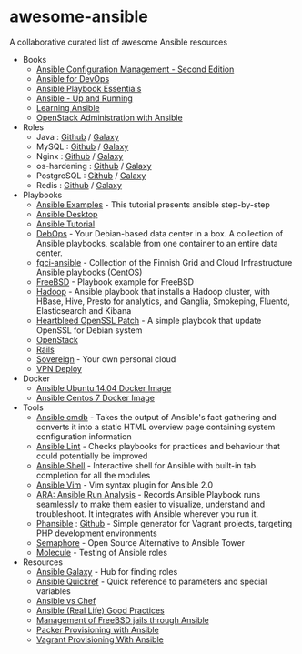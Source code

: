 # awesome-ansible
A collaborative curated list of awesome Ansible resources

- Books
  - [Ansible Configuration Management - Second Edition](https://www.packtpub.com/networking-and-servers/ansible-configuration-management-second-edition)
  - [Ansible for DevOps](https://leanpub.com/ansible-for-devops)
  - [Ansible Playbook Essentials](https://www.packtpub.com/networking-and-servers/ansible-playbook-essentials)
  - [Ansible - Up and Running](http://shop.oreilly.com/product/0636920035626.do)
  - [Learning Ansible](https://www.packtpub.com/networking-and-servers/learning-ansible)
  - [OpenStack Administration with Ansible](https://www.packtpub.com/virtualization-and-cloud/openstack-administration-ansible)
- Roles
  - Java : [Github](https://github.com/silpion/ansible-java) / [Galaxy](https://galaxy.ansible.com/list#/roles/457)
  - MySQL : [Github](https://github.com/ANXS/mysql) / [Galaxy](https://galaxy.ansible.com/list#/roles/509)
  - Nginx : [Github](https://github.com/jdauphant/ansible-role-nginx) / [Galaxy](https://galaxy.ansible.com/list#/roles/466)
  - os-hardening : [Github](https://github.com/dev-sec/ansible-os-hardening) / [Galaxy](https://galaxy.ansible.com/dev-sec/os-hardening/)
  - PostgreSQL : [Github](https://github.com/ANXS/postgresql) / [Galaxy](https://galaxy.ansible.com/list#/roles/512)
  - Redis : [Github](https://github.com/DavidWittman/ansible-redis) / [Galaxy](https://galaxy.ansible.com/detail#/role/730)
- Playbooks
  - [Ansible Examples](https://github.com/ansible/ansible-examples) - This tutorial presents ansible step-by-step
  - [Ansible Desktop](https://github.com/kalos/ansible-desktop)
  - [Ansible Tutorial](https://github.com/leucos/ansible-tuto)
  - [DebOps](https://debops.org/) - Your Debian-based data center in a box. A collection of Ansible playbooks, scalable from one container to an entire data center.
  - [fgci-ansible](https://github.com/CSCfi/fgci-ansible) - Collection of the Finnish Grid and Cloud Infrastructure Ansible playbooks (CentOS)
  - [FreeBSD](https://github.com/jdauphant/ansible-freebsd-playbooks) - Playbook example for FreeBSD
  - [Hadoop](https://github.com/analytically/hadoop-ansible) - Ansible playbook that installs a Hadoop cluster, with HBase, Hive, Presto for analytics, and Ganglia, Smokeping, Fluentd, Elasticsearch and Kibana
  - [Heartbleed OpenSSL Patch](https://github.com/jdauphant/patch-openssl-CVE-2014-0160) - A simple playbook that update OpenSSL for Debian system
  - [OpenStack](https://github.com/openstack-ansible/openstack-ansible)
  - [Rails](https://github.com/j-mcnally/ansible-rails)
  - [Sovereign](https://github.com/sovereign/sovereign) - Your own personal cloud
  - [VPN Deploy](https://github.com/ftao/vpn-deploy-playbook)
- Docker
  - [Ansible Ubuntu 14.04 Docker Image](https://hub.docker.com/u/ansible/ubuntu14.04-ansible/)
  - [Ansible Centos 7 Docker Image](https://hub.docker.com/u/ansible/centos7-ansible/)
- Tools
  - [Ansible cmdb](https://github.com/fboender/ansible-cmdb) - Takes the output of Ansible's fact gathering and converts it into a static HTML overview page containing system configuration information
  - [Ansible Lint](https://github.com/willthames/ansible-lint) - Checks playbooks for practices and behaviour that could potentially be improved
  - [Ansible Shell](https://github.com/dominis/ansible-shell) - Interactive shell for Ansible with built-in tab completion for all the modules
  - [Ansible Vim](https://github.com/pearofducks/ansible-vim) - Vim syntax plugin for Ansible 2.0
  - [ARA: Ansible Run Analysis](https://github.com/openstack/ara) - Records Ansible Playbook runs seamlessly to make them easier to visualize, understand and troubleshoot. It integrates with Ansible wherever you run it.
  - [Phansible](http://phansible.com/) : [Github](https://github.com/phansible/phansible) - Simple generator for Vagrant projects, targeting PHP development environments
  - [Semaphore](https://github.com/ansible-semaphore/semaphore) - Open Source Alternative to Ansible Tower
  - [Molecule](https://github.com/metacloud/molecule) - Testing of Ansible roles
- Resources
  - [Ansible Galaxy](https://galaxy.ansible.com) - Hub for finding roles
  - [Ansible Quickref](https://github.com/lorin/ansible-quickref) - Quick reference to parameters and special variables
  - [Ansible vs Chef](https://tjheeta.github.io/2015/04/15/ansible-vs-chef/)
  - [Ansible (Real Life) Good Practices](https://reinteractive.com/posts/167-ansible-real-life-good-practices )
  - [Management of FreeBSD jails through Ansible](https://www.keltia.net/howtos/jail-mgmt-with-ansible/)
  - [Packer Provisioning with Ansible](https://www.packer.io/docs/provisioners/ansible-local.html)
  - [Vagrant Provisioning With Ansible](https://www.vagrantup.com/docs/provisioning/ansible.html)
